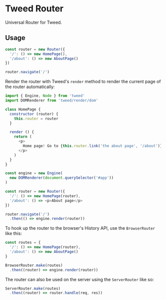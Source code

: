 # Tweed Router

Universal Router for Tweed.

## Usage

```javascript
const router = new Router({
  '/': () => new HomePage(),
  '/about': () => new AboutPage()
})

router.navigate('/')
```

Render the router with Tweed's `render` method to render the current page of the router
automatically:

```javascript
import { Engine, Node } from 'tweed'
import DOMRenderer from 'tweed/render/dom'

class HomePage {
  constructor (router) {
    this.router = router
  }

  render () {
    return (
      <p>
        Home page! Go to {this.router.link('the about page', '/about')}
      </p>
    )
  }
}

const engine = new Engine(
  new DOMRenderer(document.querySelector('#app'))
)

const router = new Router({
  '/': () => new HomePage(router),
  '/about': () => <p>About page</p>
})

router.navigate('/')
  .then(() => engine.render(router))
```

To hook up the router to the browser's History API, use the `BrowserRouter` like this:

```javascript
const routes = {
  '/': () => new HomePage(router),
  '/about': () => new AboutPage()
}

BrowserRouter.make(routes)
  .then((router) => engine.render(router))
```

The router can also be used on the server using the `ServerRouter` like so:

```javascript
ServerRouter.make(routes)
  .then((router) => router.handle(req, res))
```
